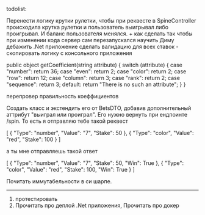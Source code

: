 todolist:

Перенести логику крутки рулетки, чтобы при реквесте в SpineController происходила крутка рулетки и пользователь выигрывал либо проигрывал. И баланс пользователя менялся. + как сделать так чтобы при изменении кода сервер сам перезапускался научить Диму дебажить .Net приложение сделать валидацию для всех ставок - скопировать логику с консольного приложения

public object getCoefficient(string attribute) { switch (attribute) { case "number": return 36; case "even": return 2; case "color": return 2; case "row": return 12; case "column": return 3; case "rank": return 2; case "sequence": return 3; default: return "There is no such an attribute"; } }

перепровер правильность коеффициентов

Создать класс и экстендить его от BetsDTO, добавив дополнительный аттрибут "выиграл или проиграл". Его нужно вернуть при ендпоинте /spin. То есть я отправляю тебе такой реквест

[ { "Type": "number", "Value": "7", "Stake": 50 }, { "Type": "color", "Value": "red", "Stake": 100 } ]

а ты мне отправляешь такой ответ

[ { "Type": "number", "Value": "7", "Stake": 50, "Win": True }, { "Type": "color", "Value": "red", "Stake": 100, "Win": True } ]

Почитать иммутабельности в си шарпе.

--- 

1. протестировать
2. Прочитать про деплой .Net приложения, Прочитать про докер